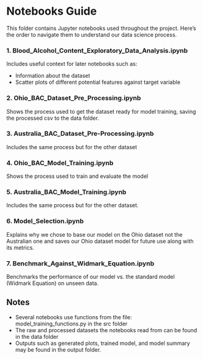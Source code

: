 # Notebooks Guide
This folder contains Jupyter notebooks used throughout the project. Here’s the order to navigate them to understand our data science process.

### 1. Blood_Alcohol_Content_Exploratory_Data_Analysis.ipynb
Includes useful context for later notebooks such as:
 - Information about the dataset
 - Scatter plots of different potential features against target variable

### 2. Ohio_BAC_Dataset_Pre_Processing.ipynb
Shows the process used to get the dataset ready for model training, saving the processed csv to the data folder.

### 3. Australia_BAC_Dataset_Pre-Processing.ipynb
Includes the same process but for the other dataset

### 4. Ohio_BAC_Model_Training.ipynb
Shows the process used to train and evaluate the model

### 5. Australia_BAC_Model_Training.ipynb
Includes the same process but for the other dataset.

### 6. Model_Selection.ipynb
Explains why we chose to base our model on the Ohio dataset not the Australian one and saves our Ohio dataset model for future use along with its metrics.

### 7. Benchmark_Against_Widmark_Equation.ipynb
Benchmarks the performance of our model vs. the standard model (Widmark Equation) on unseen data.

## Notes
- Several notebooks use functions from the file: model_training_functions.py in the src folder
- The raw and processed datasets the notebooks read from can be found in the data folder
- Outputs such as generated plots, trained model, and model summary may be found in the output folder.

